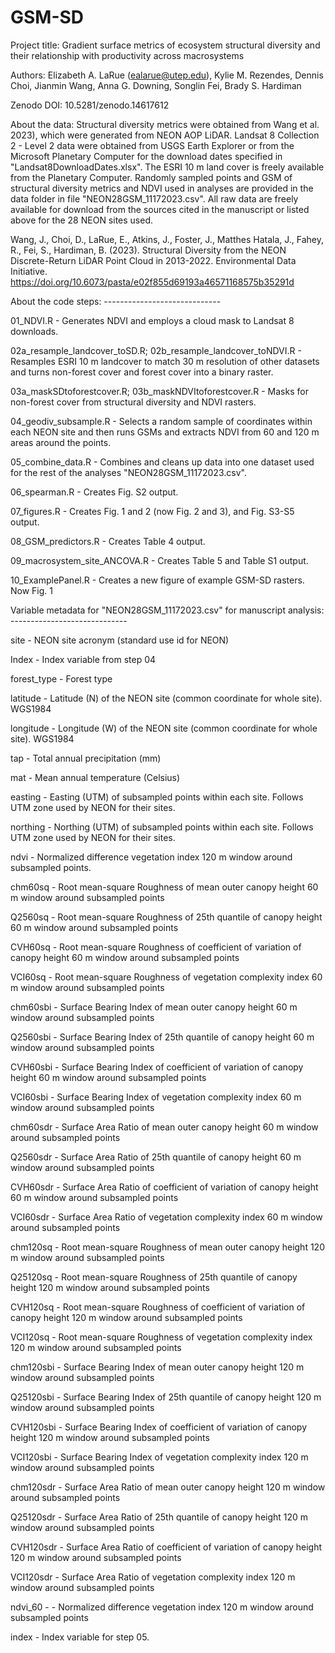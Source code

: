 # GSM-SD
Project title: Gradient surface metrics of ecosystem structural diversity and their relationship with productivity across macrosystems

Authors: Elizabeth A. LaRue (ealarue@utep.edu), Kylie M. Rezendes, Dennis Choi, Jianmin Wang, Anna G. Downing, Songlin Fei, Brady S. Hardiman

Zenodo DOI: 10.5281/zenodo.14617612

About the data:
Structural diversity metrics were obtained from Wang et al. 2023), which were generated from NEON AOP LiDAR. Landsat 8 Collection 2 - Level 2 data were obtained from USGS Earth Explorer or from the Microsoft Planetary Computer for the download dates specified in "Landsat8DownloadDates.xlsx". The ESRI 10 m land cover is freely available from the Planetary Computer. Randomly sampled points and GSM of structural diversity metrics and NDVI used in analyses are provided in the data folder in file "NEON28GSM_11172023.csv". All raw data are freely available for download from the sources cited in the manuscript or listed above for the 28 NEON sites used. 

Wang, J., Choi, D., LaRue, E., Atkins, J., Foster, J., Matthes Hatala, J., Fahey, R., Fei, S., Hardiman, B. (2023). Structural Diversity from the NEON Discrete-Return LiDAR Point Cloud in 2013-2022. Environmental Data Initiative. https://doi.org/10.6073/pasta/e02f855d69193a46571168575b35291d

About the code steps: -----------------------------

01_NDVI.R - Generates NDVI and employs a cloud mask to Landsat 8 downloads. 

02a_resample_landcover_toSD.R; 02b_resample_landcover_toNDVI.R - Resamples ESRI 10 m landcover to match 30 m resolution of other datasets and turns non-forest cover and forest cover into a binary raster.

03a_maskSDtoforestcover.R; 03b_maskNDVItoforestcover.R - Masks for non-forest cover from structural diversity and NDVI rasters.

04_geodiv_subsample.R - Selects a random sample of coordinates within each NEON site and then runs GSMs and extracts NDVI from 60 and 120 m areas around the points. 

05_combine_data.R - Combines and cleans up data into one dataset used for the rest of the analyses "NEON28GSM_11172023.csv". 

06_spearman.R - Creates Fig. S2 output.

07_figures.R - Creates Fig. 1 and 2 (now Fig. 2 and 3), and Fig. S3-S5 output. 

08_GSM_predictors.R - Creates Table 4 output. 

09_macrosystem_site_ANCOVA.R - Creates Table 5 and Table S1 output. 

10_ExamplePanel.R - Creates a new figure of example GSM-SD rasters. Now Fig. 1


Variable metadata for "NEON28GSM_11172023.csv" for manuscript analysis: -----------------------------

site - NEON site acronym (standard use id for NEON)	

Index - Index variable from step 04

forest_type - Forest type	 

latitude - Latitude (N) of the NEON site (common coordinate for whole site). WGS1984 

longitude - Longitude (W) of the NEON site (common coordinate for whole site). WGS1984

tap - Total annual precipitation (mm)	

mat - Mean annual temperature (Celsius)	

easting	- Easting (UTM) of subsampled points within each site. Follows UTM zone used by NEON for their sites. 

northing - Northing (UTM) of subsampled points within each site. Follows UTM zone used by NEON for their sites. 	

ndvi - Normalized difference vegetation index 120 m window around subsampled points.	

chm60sq	- Root mean-square Roughness of mean outer canopy height 60 m window around subsampled points

Q2560sq	- Root mean-square Roughness of 25th quantile of canopy height 60 m window around subsampled points

CVH60sq	- Root mean-square Roughness of coefficient of variation of canopy height 60 m window around subsampled points

VCI60sq	- Root mean-square Roughness of vegetation complexity index 60 m window around subsampled points

chm60sbi - Surface Bearing Index of mean outer canopy height 60 m window around subsampled points 	

Q2560sbi - Surface Bearing Index of 25th quantile of canopy height 60 m window around subsampled points	

CVH60sbi - Surface Bearing Index of coefficient of variation of canopy height 60 m window around subsampled points	

VCI60sbi - Surface Bearing Index of vegetation complexity index	60 m window around subsampled points

chm60sdr - Surface Area Ratio of mean outer canopy height 60 m window around subsampled points

Q2560sdr - Surface Area Ratio of 25th quantile of canopy height	60 m window around subsampled points

CVH60sdr - Surface Area Ratio of coefficient of variation of canopy height 60 m window around subsampled points	

VCI60sdr - Surface Area Ratio of vegetation complexity index 60 m window around subsampled points	

chm120sq - Root mean-square Roughness of mean outer canopy height 120 m window around subsampled points	

Q25120sq - Root mean-square Roughness of 25th quantile of canopy height	120 m window around subsampled points

CVH120sq - Root mean-square Roughness of coefficient of variation of canopy height 120 m window around subsampled points	

VCI120sq - Root mean-square Roughness of vegetation complexity index 120 m window around subsampled points	

chm120sbi - Surface Bearing Index of mean outer canopy height 120 m window around subsampled points	

Q25120sbi - Surface Bearing Index of 25th quantile of canopy height 120 m window around subsampled points	

CVH120sbi - Surface Bearing Index of coefficient of variation of canopy height 120 m window around subsampled points	

VCI120sbi - Surface Bearing Index of vegetation complexity index 120 m window around subsampled points	

chm120sdr - Surface Area Ratio of mean outer canopy height 120 m window around subsampled points	

Q25120sdr - Surface Area Ratio of 25th quantile of canopy height 120 m window around subsampled points	

CVH120sdr - Surface Area Ratio of coefficient of variation of canopy height 120 m window around subsampled points	

VCI120sdr - Surface Area Ratio of vegetation complexity index 120 m window around subsampled points	

ndvi_60	- - Normalized difference vegetation index 120 m window around subsampled points

index - Index variable for step 05. 
